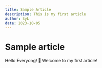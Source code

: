 ```yaml
---
title: Sample Article
description: This is my first article 
author: SyL
date: 2023-10-05
---
```


# Sample article

Hello Everyong! 👋
Welcome to my first article!